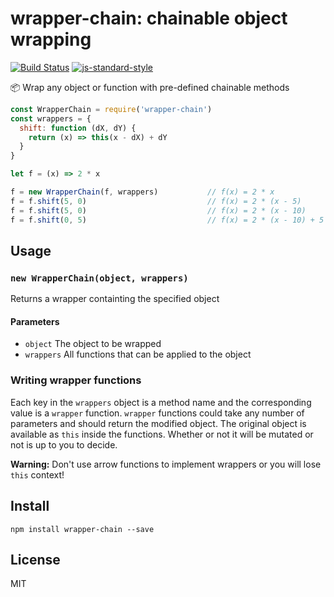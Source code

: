 # wrapper-chain: chainable object wrapping
[![Build Status](https://travis-ci.org/Goldob/wrapper-chain.svg?branch=master)](https://travis-ci.org/Goldob/hh-mm-ss)
[![js-standard-style](https://img.shields.io/badge/code%20style-standard-brightgreen.svg)](http://standardjs.com/)


:package: Wrap any object or function with pre-defined chainable methods

```js
const WrapperChain = require('wrapper-chain')
const wrappers = {
  shift: function (dX, dY) {
    return (x) => this(x - dX) + dY
  }
}

let f = (x) => 2 * x

f = new WrapperChain(f, wrappers)           // f(x) = 2 * x
f = f.shift(5, 0)                           // f(x) = 2 * (x - 5)
f = f.shift(5, 0)                           // f(x) = 2 * (x - 10)
f = f.shift(0, 5)                           // f(x) = 2 * (x - 10) + 5
```

## Usage

### `new WrapperChain(object, wrappers)`

Returns a wrapper containting the specified object

#### Parameters
- `object` The object to be wrapped
- `wrappers` All functions that can be applied to the object

### Writing wrapper functions

Each key in the `wrappers` object is a method name and the corresponding value is a `wrapper` function. `wrapper` functions could take any number of parameters and should return the modified object. The original object is available as `this` inside the functions. Whether or not it will be mutated or not is up to you to decide.

__Warning:__ Don't use arrow functions to implement wrappers or you will lose `this` context!

## Install

`npm install wrapper-chain --save`

## License

MIT
